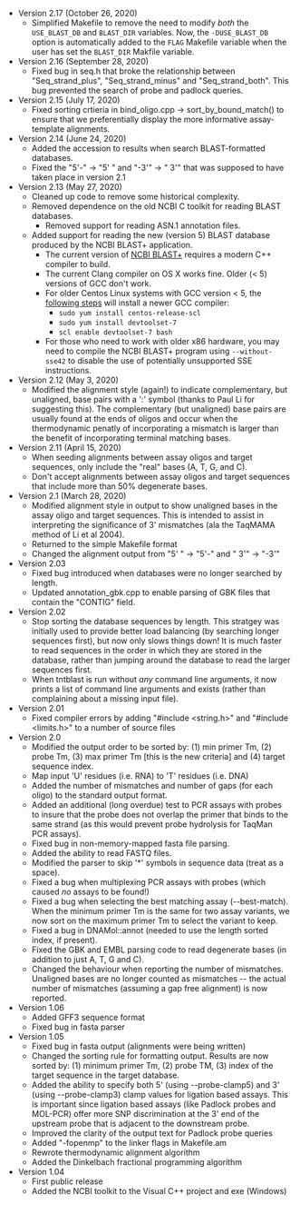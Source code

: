 - Version 2.17 (October 26, 2020)
	- Simplified Makefile to remove the need to modify *both* the `USE_BLAST_DB` and `BLAST_DIR`
	variables. Now, the `-DUSE_BLAST_DB` option is automatically added to the `FLAG` Makefile variable
	when the user has set the `BLAST_DIR` Makfile variable.
- Version 2.16 (September 28, 2020)
	- Fixed bug in seq.h that broke the relationship between "Seq_strand_plus", "Seq_strand_minus" and "Seq_strand_both". This bug prevented the search of probe and padlock queries.
- Version 2.15 (July 17, 2020)
	- Fixed sorting crtieria in bind_oligo.cpp -> sort_by_bound_match() to ensure that we preferentially display the more informative assay-template alignments.
- Version 2.14 (June 24, 2020)
	- Added the accession to results when search BLAST-formatted databases.
	- Fixed the "5'-" -> "5' " and "-3'" -> " 3'" that was supposed to have taken place in version 2.1
- Version 2.13 (May 27, 2020)
	- Cleaned up code to remove some historical complexity.
	- Removed dependence on the old NCBI C toolkit for reading BLAST databases.
		- Removed support for reading ASN.1 annotation files.
	- Added support for reading the new (version 5) BLAST database produced by the NCBI BLAST+ application.
		- The current version of [NCBI BLAST+](https://ftp.ncbi.nlm.nih.gov/blast/executables/blast+/LATEST/) requires a modern C++ compiler to build.
		- The current Clang compiler on OS X works fine. Older (< 5) versions of GCC don't work.
		- For older Centos Linux systems with GCC version < 5, the [following steps](https://linuxize.com/post/how-to-install-gcc-compiler-on-centos-7/) will install a newer GCC compiler:
			- `sudo yum install centos-release-scl`
			- `sudo yum install devtoolset-7`
			- `scl enable devtoolset-7 bash`
		- For those who need to work with older x86 hardware, you may need to compile the NCBI BLAST+ program using `--without-sse42` to disable the use of potentially unsupported SSE instructions.
- Version 2.12 (May 3, 2020)
	- Modified the alignment style (again!) to indicate complementary, but unaligned, base pairs with a ':' symbol (thanks to Paul Li for suggesting this). The complementary (but unaligned) base pairs are usually found at the ends of oligos and occur
	when the thermodynamic penatly of incorporating a mismatch is larger than the benefit of incorporating terminal matching bases.
- Version 2.11 (April 15, 2020)
	- When seeding alignments between assay oligos and target sequences, only include the "real" bases (A, T, G, and C).
	- Don't accept alignments between assay oligos and target sequences that include more than 50% degenerate bases.
- Version 2.1 (March 28, 2020)
	- Modified alignment style in output to show unaligned bases in the assay oligo and target sequences. This is
	 intended to assist in interpreting the significance of 3' mismatches (ala the TaqMAMA method of Li et al 2004).
	- Returned to the simple Makefile format
	- Changed the alignment output from "5' " -> "5'-" and " 3'" -> "-3'"
- Version 2.03
	- Fixed bug introduced when databases were no longer searched by length.
	- Updated annotation_gbk.cpp to enable parsing of GBK files that contain the "CONTIG" field.
- Version 2.02
	- Stop sorting the database sequences by length. This stratgey was initially used to provide better load balancing
	  (by searching longer sequences first), but now only slows things down! It is much faster to read sequences in the
	  order in which they are stored in the database, rather than jumping around the database to read the larger sequences
	  first.
	- When tntblast is run without *any* command line arguments, it now prints a list of command line arguments and exists
	  (rather than complaining about a missing input file).
- Version 2.01
	- Fixed compiler errors by adding "#include <string.h>" and "#include <limits.h>" to a number of source files
- Version 2.0
	- Modified the output order to be sorted by: (1) min primer Tm, (2) probe Tm,
	  (3) max primer Tm [this is the new criteria] and (4) target sequence index.
	- Map input 'U' residues (i.e. RNA) to 'T' residues (i.e. DNA)
	- Added the number of mismatches and number of gaps (for each oligo) to the standard 
	  output format.
	- Added an additional (long overdue) test to PCR assays with probes to insure that
	  the probe does not overlap the primer that binds to the same strand (as this
	  would prevent probe hydrolysis for TaqMan PCR assays).
	- Fixed bug in non-memory-mapped fasta file parsing.
	- Added the ability to read FASTQ files.
	- Modified the parser to skip '*' symbols in sequence data (treat as a space).
	- Fixed a bug when multiplexing PCR assays with probes (which caused *no* assays to be found!)
	- Fixed a bug when selecting the best matching assay (--best-match). When the minimum primer Tm
	  is the same for two assay variants, we now sort on the maximum primer Tm to select the variant
	  to keep.
	- Fixed a bug in DNAMol::annot (needed to use the length sorted index, if present).
	- Fixed the GBK and EMBL parsing code to read degenerate bases (in addition to just A, T, G and C).
	- Changed the behaviour when reporting the number of mismatches. Unaligned bases are no longer counted
	  as mismatches -- the actual number of mismatches (assuming a gap free alignment) is now reported.
- Version 1.06
	- Added GFF3 sequence format
	- Fixed bug in fasta parser
- Version 1.05
	- Fixed bug in fasta output (alignments were being written)
	- Changed the sorting rule for formatting output. Results are now
	  sorted by: (1) minimum primer Tm, (2) probe TM, (3) index of the target
	  sequence in the target database.
	- Added the ability to specify both 5' (using --probe-clamp5) and 3' 
	  (using --probe-clamp3) clamp values for ligation based assays. This is
	  important since ligation based assays (like Padlock probes and MOL-PCR)
	  offer more SNP discrimination at the 3' end of the upstream probe that is
	  adjacent to the downstream probe.
	- Improved the clarity of the output text for Padlock probe queries
	- Added "-fopenmp" to the linker flags in Makefile.am
	- Rewrote thermodynamic alignment algorithm
	- Added the Dinkelbach fractional programming algorithm
- Version 1.04
	- First public release
	- Added the NCBI toolkit to the Visual C++ project and exe (Windows)
